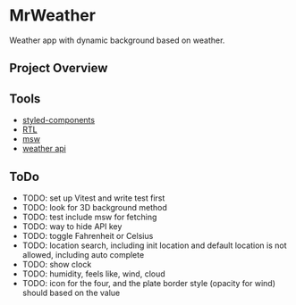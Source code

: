 # MrWeather

Weather app with dynamic background based on weather.

## Project Overview

## Tools

- [styled-components](https://github.com/styled-components/styled-components)
- [RTL](https://testing-library.com/docs/react-testing-library/intro/)
- [msw](https://github.com/mswjs/msw)
- [weather api](https://www.weatherapi.com/)

## ToDo

- TODO: set up Vitest and write test first
- TODO: look for 3D background method
- TODO: test include msw for fetching
- TODO: way to hide API key
- TODO: toggle Fahrenheit or Celsius
- TODO: location search, including init location and default location is not
  allowed, including auto complete
- TODO: show clock
- TODO: humidity, feels like, wind, cloud
- TODO: icon for the four, and the plate border style (opacity for wind) should
  based on the value
